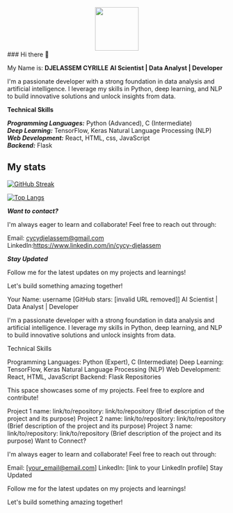 <div id="header" align="center">
  <img src= "https://media4.giphy.com/media/LaVp0AyqR5bGsC5Cbm/giphy.gif?cid=6c09b952igs6ennxhi3mptw2wv29kv8mrtczb8qtx7jq2me1&ep=v1_internal_gif_by_id&rid=giphy.gif&ct=g" width="100"/>
</div>
### Hi there 👋
 
My Name is: **DJELASSEM CYRILLE**
**AI Scientist | Data Analyst | Developer**

I'm a passionate developer with a strong foundation in data analysis and artificial intelligence. I leverage my skills in Python, deep learning, and NLP to build innovative solutions and unlock insights from data.

**Technical Skills**

***Programming Languages:*** Python (Advanced), C (Intermediate)<br>
***Deep Learning:*** TensorFlow, Keras
Natural Language Processing (NLP)<br>
***Web Development:*** React, HTML, css, JavaScript <br>
***Backend:*** Flask
## My stats
[![GitHub Streak](http://github-readme-streak-stats.herokuapp.com?user=cycyBell&theme=dark&background=000000)](https://git.io/streak-stats)

[![Top Langs](https://github-readme-stats.vercel.app/api/top-langs/?username=cycyBell&layout=compact&theme=vision-friendly-dark)](https://github.com/anuraghazra/github-readme-stats)


***Want to contact?***

I'm always eager to learn and collaborate! Feel free to reach out through:

Email: cycydjelassem@gmail.com
LinkedIn:https://www.linkedin.com/in/cycy-djelassem

***Stay Updated***

Follow me for the latest updates on my projects and learnings!

Let's build something amazing together!






















Your Name: username [GitHub stars: [invalid URL removed]]
AI Scientist | Data Analyst | Developer

I'm a passionate developer with a strong foundation in data analysis and artificial intelligence. I leverage my skills in Python, deep learning, and NLP to build innovative solutions and unlock insights from data.

Technical Skills

Programming Languages: Python (Expert), C (Intermediate)
Deep Learning: TensorFlow, Keras
Natural Language Processing (NLP)
Web Development: React, HTML, JavaScript
Backend: Flask
Repositories

This space showcases some of my projects. Feel free to explore and contribute!

Project 1 name: link/to/repository: link/to/repository (Brief description of the project and its purpose)
Project 2 name: link/to/repository: link/to/repository (Brief description of the project and its purpose)
Project 3 name: link/to/repository: link/to/repository (Brief description of the project and its purpose)
Want to Connect?

I'm always eager to learn and collaborate! Feel free to reach out through:

Email: [your_email@email.com]
LinkedIn: [link to your LinkedIn profile]
Stay Updated

Follow me for the latest updates on my projects and learnings!

Let's build something amazing together!
<!--
**cycyBell/cycyBell** is a ✨ _special_ ✨ repository because its `README.md` (this file) appears on your GitHub profile.

Here are some ideas to get you started:

- 🔭 I’m currently working on ...
- 🌱 I’m currently learning ...
- 👯 I’m looking to collaborate on ...
- 🤔 I’m looking for help with ...
- 💬 Ask me about ...
- 📫 How to reach me: ...
- 😄 Pronouns: ...
- ⚡ Fun fact: ...
-->
